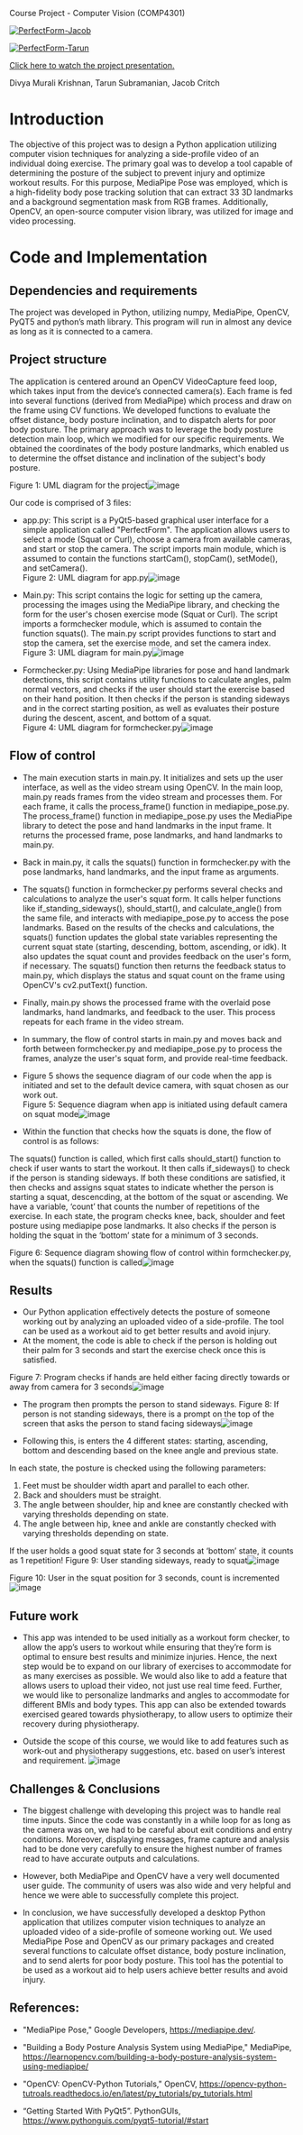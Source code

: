 Course Project - Computer Vision (COMP4301)  


[![PerfectForm-Jacob](https://media.giphy.com/media/v1.Y2lkPTc5MGI3NjExNTZlYmIwMGZmYmYwNDVjZTczMDVmODJhMmFjZWI3ZGQyZTY4OTk5ZiZlcD12MV9pbnRlcm5hbF9naWZzX2dpZklkJmN0PWc/2Vn59yArROyFxQOtm1/giphy.gif)](https://www.youtube.com/watch?v=Sj6p9GySbcU)

[![PerfectForm-Tarun](https://github.com/tarun010/PerfectForm/assets/25506296/95f4755c-5eaf-4005-ad4a-f8f00e516144)](https://youtu.be/Sj6p9GySbcU?t=325)

[Click here to watch the project presentation.](https://www.youtube.com/watch?v=Sj6p9GySbcU)

Divya Murali Krishnan, Tarun Subramanian, Jacob Critch  


  
# Introduction  
The objective of this project was to design a Python application utilizing computer vision techniques for analyzing a side-profile video of an individual doing exercise. The primary goal was to develop a tool capable of determining the posture of the subject to prevent injury and optimize workout results. For this purpose, MediaPipe Pose was employed, which is a high-fidelity body pose tracking solution that can extract 33 3D landmarks and a background segmentation mask from RGB frames. Additionally, OpenCV, an open-source computer vision library, was utilized for image and video processing. 

 
# Code and Implementation 

## Dependencies and requirements 

The project was developed in Python, utilizing numpy, MediaPipe, OpenCV, PyQT5 and python’s math library. This program will run in almost any device as long as it is connected to a camera.  


## Project structure  

The application is centered around an OpenCV VideoCapture feed loop, which takes input from the device’s connected camera(s). Each frame is fed into several functions (derived from MediaPipe) which process and draw on the frame using CV functions. We developed functions to evaluate the offset distance, body posture inclination, and to dispatch alerts for poor body posture. The primary approach was to leverage the body posture detection main loop, which we modified for our specific requirements. We obtained the coordinates of the body posture landmarks, which enabled us to determine the offset distance and inclination of the subject's body posture.  


Figure 1: UML diagram for the project![image](https://github.com/tarun010/PerfectForm/assets/25506296/cc5301d2-870d-4fcd-8411-cfe6f0d02a34)

  

Our code is comprised of 3 files:   


- app.py: This script is a PyQt5-based graphical user interface for a simple application called "PerfectForm". The application allows users to select a mode (Squat or Curl), choose a camera from available cameras, and start or stop the camera. The script imports main module, which is assumed to contain the functions startCam(), stopCam(), setMode(), and setCamera().  
Figure 2: UML diagram for app.py![image](https://github.com/tarun010/PerfectForm/assets/25506296/9e4753a0-0110-4c01-b14b-9bdeea8b7458)


  

  

  

 

- Main.py: This script contains the logic for setting up the camera, processing the images using the MediaPipe library, and checking the form for the user's chosen exercise mode (Squat or Curl). The script imports a formchecker module, which is assumed to contain the function squats(). The main.py script provides functions to start and stop the camera, set the exercise mode, and set the camera index.  
Figure 3: UML diagram for main.py![image](https://github.com/tarun010/PerfectForm/assets/25506296/87673eda-c078-4a2f-9da1-b43441f94a7f)


  

 

  

- Formchecker.py:  Using MediaPipe libraries for pose and hand landmark detections, this script contains utility functions to calculate angles, palm normal vectors, and checks if the user should start the exercise based on their hand position. It then checks if the person is standing sideways and in the correct starting position, as well as evaluates their posture during the descent, ascent, and bottom of a squat.  
Figure 4: UML diagram for formchecker.py![image](https://github.com/tarun010/PerfectForm/assets/25506296/059743bc-20ae-4051-864e-701019587a3a)



## Flow of control  
  

- The main execution starts in main.py. It initializes and sets up the user interface, as well as the video stream using OpenCV. In the main loop, main.py reads frames from the video stream and processes them. For each frame, it calls the process_frame() function in mediapipe_pose.py. The process_frame() function in mediapipe_pose.py uses the MediaPipe library to detect the pose and hand landmarks in the input frame. It returns the processed frame, pose landmarks, and hand landmarks to main.py. 

- Back in main.py, it calls the squats() function in formchecker.py with the pose landmarks, hand landmarks, and the input frame as arguments. 

- The squats() function in formchecker.py performs several checks and calculations to analyze the user's squat form. It calls helper functions like if_standing_sideways(), should_start(), and calculate_angle() from the same file, and interacts with mediapipe_pose.py to access the pose landmarks. Based on the results of the checks and calculations, the squats() function updates the global state variables representing the current squat state (starting, descending, bottom, ascending, or idk). It also updates the squat count and provides feedback on the user's form, if necessary. The squats() function then returns the feedback status to main.py, which displays the status and squat count on the frame using OpenCV's cv2.putText() function. 

- Finally, main.py shows the processed frame with the overlaid pose landmarks, hand landmarks, and feedback to the user. This process repeats for each frame in the video stream. 

- In summary, the flow of control starts in main.py and moves back and forth between formchecker.py and mediapipe_pose.py to process the frames, analyze the user's squat form, and provide real-time feedback. 

  

- Figure 5 shows the sequence diagram of our code when the app is initiated and set to the default device camera, with squat chosen as our work out.  
Figure 5: Sequence diagram when app is initiated using default camera on squat mode![image](https://github.com/tarun010/PerfectForm/assets/25506296/92c8c323-e79a-4c80-967d-915d23d229b7)


  

   

- Within the function that checks how the squats is done, the flow of control is as follows:  

The squats() function is called, which first calls should_start() function to check if user wants to start the workout. It then calls if_sideways() to check if the person is standing sideways. If both these conditions are satisfied, it then checks and assigns squat states to indicate whether the person is starting a squat, descencding, at the bottom of the squat or ascending. We have a variable, ‘count’ that counts the number of repetitions of the exercise. In each state, the program checks knee, back, shoulder and feet posture using mediapipe pose landmarks. It also checks if the person is holding the squat in the ‘bottom’ state for a minimum of 3 seconds. 

Figure 6: Sequence diagram showing flow of control within formchecker.py, when the squats() function is called![image](https://github.com/tarun010/PerfectForm/assets/25506296/439a5755-bc67-4ea1-96f0-510433c1bd4d)

 

## Results  

- Our Python application effectively detects the posture of someone working out by analyzing an uploaded video of a side-profile. The tool can be used as a workout aid to get better results and avoid injury.
- At the moment, the code is able to check if the person is holding out their palm for 3 seconds and start the exercise check once this is satisfied.

Figure 7: Program checks if hands are held either facing directly towards or away from camera for 3 seconds![image](https://github.com/tarun010/PerfectForm/assets/25506296/5624e678-5595-4e15-9719-2def62f5fd68)

- The program then prompts the person to stand sideways.
Figure 8: If person is not standing sideways, there is a prompt on the top of the screen that asks the person to stand facing sideways![image](https://github.com/tarun010/PerfectForm/assets/25506296/868f6cc5-aa5f-419f-beec-13ca804d287a)

- Following this, is enters the 4 different states: starting, ascending, bottom and descending based on the knee angle and previous state. 

In each state, the posture is checked using the following parameters:
1.	Feet must be shoulder width apart and parallel to each other.
2.	Back and shoulders must be straight.
3.	The angle between shoulder, hip and knee are constantly checked with varying thresholds depending on state.
4.	The angle between hip, knee and ankle are constantly checked with varying thresholds depending on state.

If the user holds a good squat state for 3 seconds at ‘bottom’ state, it counts as 1 repetition!
Figure 9: User standing sideways, ready to squat![image](https://github.com/tarun010/PerfectForm/assets/25506296/4d371ae2-bf1d-4a09-8699-1bf38138058e)

Figure 10: User in the squat position for 3 seconds, count is incremented![image](https://github.com/tarun010/PerfectForm/assets/25506296/239721e1-809f-4dab-93c4-398d421f40c3)




## Future work 

- This app was intended to be used initially as a workout form checker, to allow the app’s users to workout while ensuring that they’re form is optimal to ensure best results and minimize injuries. Hence, the next step would be to expand on our library of exercises to accommodate for as many exercises as possible. We would also like to add a feature that allows users to upload their video, not just use real time feed. Further, we would like to personalize landmarks and angles to accommodate for different BMIs and body types. This app can also be extended towards exercised geared towards physiotherapy, to allow users to optimize their recovery during physiotherapy. 

- Outside the scope of this course, we would like to add features such as work-out and physiotherapy suggestions, etc. based on user’s interest and requirement. 
![image](https://github.com/tarun010/PerfectForm/assets/25506296/e9bb6271-21cd-4943-a221-17235b3c632d)

   

## Challenges & Conclusions
  

- The biggest challenge with developing this project was to handle real time inputs. Since the code was constantly in a while loop for as long as the camera was on, we had to be careful about exit conditions and entry conditions. Moreover, displaying messages, frame capture and analysis had to be done very carefully to ensure the highest number of frames read to have accurate outputs and calculations. 

- However, both MediaPipe and OpenCV have a very well documented user guide. The community of users was also wide and very helpful and hence we were able to successfully complete this project.
 
- In conclusion, we have successfully developed a desktop Python application that utilizes computer vision techniques to analyze an uploaded video of a side-profile of someone working out. We used MediaPipe Pose and OpenCV as our primary packages and created several functions to calculate offset distance, body posture inclination, and to send alerts for poor body posture. This tool has the potential to be used as a workout aid to help users achieve better results and avoid injury. 

## References:  

- "MediaPipe Pose," Google Developers, https://mediapipe.dev/.   

- "Building a Body Posture Analysis System using MediaPipe," MediaPipe, https://learnopencv.com/building-a-body-posture-analysis-system-using-mediapipe/  

- "OpenCV: OpenCV-Python Tutorials," OpenCV, https://opencv-python-tutroals.readthedocs.io/en/latest/py_tutorials/py_tutorials.html  

- “Getting Started With PyQt5”. PythonGUIs, https://www.pythonguis.com/pyqt5-tutorial/#start  

